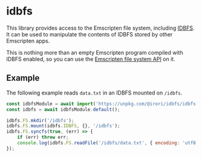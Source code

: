 # idbfs

This library provides access to the Emscripten file system, including
[IDBFS](https://emscripten.org/docs/api_reference/Filesystem-API.html#filesystem-api-idbfs).
It can be used to manipulate the contents of IDBFS stored by other Emscripten
apps.

This is nothing more than an empty Emscripten program compiled with IDBFS
enabled, so you can use the [Emscripten file system
API](https://emscripten.org/docs/api_reference/Filesystem-API.html) on it.

## Example

The following example reads `data.txt` in an IDBFS mounted on `/idbfs`.

```javascript
const idbfsModule = await import('https://unpkg.com/@irori/idbfs/idbfs.js');
const idbfs = await idbfsModule.default();

idbfs.FS.mkdir('/idbfs');
idbfs.FS.mount(idbfs.IDBFS, {}, '/idbfs');
idbfs.FS.syncfs(true, (err) => {
    if (err) throw err;
    console.log(idbfs.FS.readFile('/idbfs/data.txt', { encoding: 'utf8' }));
});
```
